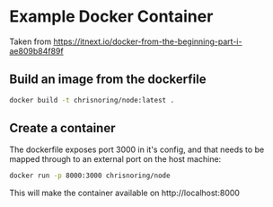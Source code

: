 # Example Docker Container
Taken from https://itnext.io/docker-from-the-beginning-part-i-ae809b84f89f

## Build an image from the dockerfile
``` sh
docker build -t chrisnoring/node:latest .
```

## Create a container
The dockerfile exposes port 3000 in it's config, and that needs to be mapped through to an external port on the host machine:
``` sh
docker run -p 8000:3000 chrisnoring/node
```
This will make the container available on http://localhost:8000

